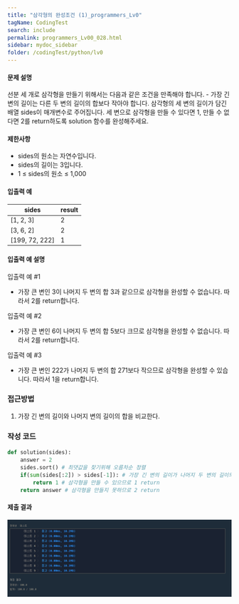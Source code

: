 ```yaml
---
title: "삼각형의 완성조건 (1)_programmers_Lv0"
tagName: CodingTest
search: include
permalink: programmers_Lv00_028.html
sidebar: mydoc_sidebar
folder: /codingTest/python/lv0
---
```



#### 문제 설명 <br>

선분 세 개로 삼각형을 만들기 위해서는 다음과 같은 조건을 만족해야 합니다.
    - 가장 긴 변의 길이는 다른 두 변의 길이의 합보다 작아야 합니다.
삼각형의 세 변의 길이가 담긴 배열 sides이 매개변수로 주어집니다. 세 변으로 삼각형을 만들 수 있다면 1, 만들 수 없다면 2를 return하도록 solution 함수를 완성해주세요.

#### 제한사항 <br>

- sides의 원소는 자연수입니다.
- sides의 길이는 3입니다.
- 1 ≤ sides의 원소 ≤ 1,000


#### 입출력 예 <br>
  
sides|	result
---|---
[1, 2, 3]|	2
[3, 6, 2]|	2
[199, 72, 222]|	1

#### 입출력 예 설명 <br>

입출력 예 #1
- 가장 큰 변인 3이 나머지 두 변의 합 3과 같으므로 삼각형을 완성할 수 없습니다. 따라서 2를 return합니다.

입출력 예 #2
- 가장 큰 변인 6이 나머지 두 변의 합 5보다 크므로 삼각형을 완성할 수 없습니다. 따라서 2를 return합니다.

입출력 예 #3
- 가장 큰 변인 222가 나머지 두 변의 합 271보다 작으므로 삼각형을 완성할 수 있습니다. 따라서 1을 return합니다.

### 접근방법 <br>

1. 가장 긴 변의 길이와 나머지 변의 길이의 합을 비교한다.

### 작성 코드 <br>

```python
def solution(sides):
    answer = 2
    sides.sort() # 최댓값을 찾기위해 오름차순 정렬
    if(sum(sides[:2]) > sides[-1]): # 가장 긴 변의 길이가 나머지 두 변의 길이의 합 보다 작으면
        return 1 # 삼각형을 만들 수 있으므로 1 return
    return answer # 삼각형을 만들지 못하므로 2 return
```

#### 제출 결과

![제출 결과](\images\programmers_Lv00_028.png)



